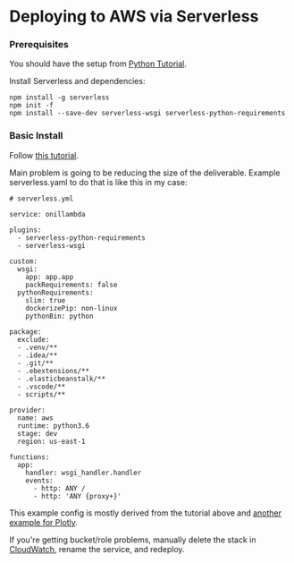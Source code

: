 # Deploying to AWS via Serverless

### Prerequisites

You should have the setup from [Python Tutorial](01_start_and_deployment.md).

Install Serverless and dependencies:

```
npm install -g serverless
npm init -f
npm install --save-dev serverless-wsgi serverless-python-requirements
```

### Basic Install

Follow [this tutorial](https://serverless.com/blog/flask-python-rest-api-serverless-lambda-dynamodb/).

Main problem is going to be reducing the size of the deliverable. Example serverless.yaml to do that is like this in my case:

```
# serverless.yml

service: onillambda

plugins:
  - serverless-python-requirements
  - serverless-wsgi

custom:
  wsgi:
    app: app.app
    packRequirements: false
  pythonRequirements:
    slim: true
    dockerizePip: non-linux
    pythonBin: python

package:
  exclude:
  - .venv/**
  - .idea/**
  - .git/**
  - .ebextensions/**
  - .elasticbeanstalk/**
  - .vscode/**
  - scripts/**  

provider:
  name: aws
  runtime: python3.6
  stage: dev
  region: us-east-1

functions:
  app:
    handler: wsgi_handler.handler
    events:
      - http: ANY /
      - http: 'ANY {proxy+}'
```

This example config is mostly derived from the tutorial above and [another example for Plotly](https://github.com/nafeger/serverless-plotly-example/blob/master/serverless.yml).

If you're getting bucket/role problems, manually delete the stack in [CloudWatch](https://console.aws.amazon.com/cloudformation/home?region=us-east-1#/stacks?filter=active), rename the service, and redeploy.
